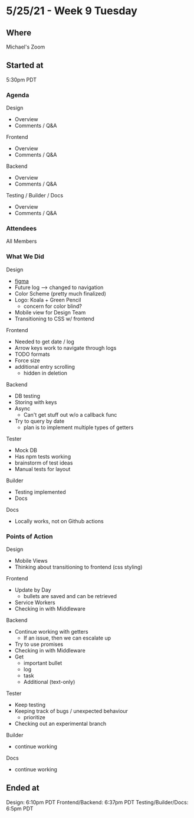 # 5/25/21 - Week 9 Tuesday

## Where
Michael's Zoom

## Started at
5:30pm PDT

### Agenda
Design
- Overview
- Comments / Q&A

Frontend
- Overview
- Comments / Q&A

Backend
- Overview
- Comments / Q&A

Testing / Builder / Docs
- Overview
- Comments / Q&A

### Attendees
All Members

### What We Did
Design
- [figma](https://www.figma.com/file/Ed2KGvbJhGSX6HLtlgBVnx/daily-log-hi-fi?node-id=0%3A1)
- Future log --> changed to navigation
- Color Scheme (pretty much finalized)
- Logo: Koala + Green Pencil
  - concern for color blind?
- Mobile view for Design Team
- Transitioning to CSS w/ frontend

Frontend
- Needed to get date / log
- Arrow keys work to navigate through logs
- TODO formats
- Force size
- additional entry scrolling
  - hidden in deletion

Backend
- DB testing
- Storing with keys
- Async
  - Can't get stuff out w/o a callback func
- Try to query by date
  - plan is to implement multiple types of getters

Tester
- Mock DB
- Has npm tests working
- brainstorm of test ideas
- Manual tests for layout

Builder
- Testing implemented
- Docs

Docs
- Locally works, not on Github actions

### Points of Action
Design
- Mobile Views
- Thinking about transitioning to frontend (css styling)

Frontend
- Update by Day
  - bullets are saved and can be retrieved
- Service Workers
- Checking in with Middleware 

Backend
- Continue working with getters
  - If an issue, then we can escalate up
- Try to use promises
- Checking in with Middleware
- Get
  - important bullet
  - log
  - task
  - Additional (text-only)

Tester
- Keep testing
- Keeping track of bugs / unexpected behaviour
  - prioritize
- Checking out an experimental branch

Builder
- continue working

Docs
- continue working


## Ended at
Design: 6:10pm PDT
Frontend/Backend: 6:37pm PDT
Testing/Builder/Docs: 6:5pm PDT
